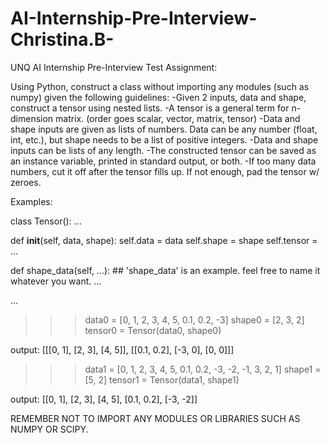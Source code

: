 # AI-Internship-Pre-Interview-Christina.B-

UNQ AI Internship Pre-Interview Test Assignment:


Using Python, construct a class without importing any modules (such as numpy) given the following guidelines:
-Given 2 inputs, data and shape, construct a tensor using nested lists.
-A tensor is a general term for n-dimension matrix. (order goes scalar, vector, matrix, tensor)
-Data and shape inputs are given as lists of numbers. Data can be any number (float, int, etc.), but shape needs to be a list of positive integers.
-Data and shape inputs can be lists of any length.
-The constructed tensor can be saved as an instance variable, printed in standard output, or both.
-If too many data numbers, cut it off after the tensor fills up. If not enough, pad the tensor w/ zeroes.


Examples:

class Tensor():
  ...
  
  def __init__(self, data, shape):
    self.data = data
    self.shape = shape
    self.tensor = ...

  def shape_data(self, ...):  ## 'shape_data' is an example. feel free to name it whatever you want.
    ...

  ...


>>> data0 = [0, 1, 2, 3, 4, 5, 0.1, 0.2, -3]
>>> shape0 = [2, 3, 2]
>>> tensor0 = Tensor(data0, shape0)

output:
[[[0, 1], [2, 3], [4, 5]], [[0.1, 0.2], [-3, 0], [0, 0]]]



>>> data1 = [0, 1, 2, 3, 4, 5, 0.1, 0.2, -3, -2, -1, 3, 2, 1]
>>> shape1 = [5, 2]
>>> tensor1 = Tensor(data1, shape1)

output:
[[0, 1], [2, 3], [4, 5], [0.1, 0.2], [-3, -2]]



REMEMBER NOT TO IMPORT ANY MODULES OR LIBRARIES SUCH AS NUMPY OR SCIPY.
